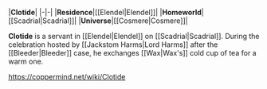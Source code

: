 |**Clotide**|
|-|-|
|**Residence**|[[Elendel\|Elendel]]|
|**Homeworld**|[[Scadrial\|Scadrial]]|
|**Universe**|[[Cosmere\|Cosmere]]|

**Clotide** is a servant in [[Elendel\|Elendel]] on [[Scadrial\|Scadrial]].
During the celebration hosted by [[Jackstom Harms\|Lord Harms]] after the [[Bleeder\|Bleeder]] case, he exchanges [[Wax\|Wax's]] cold cup of tea for a warm one.



https://coppermind.net/wiki/Clotide